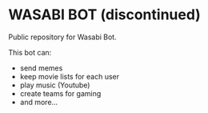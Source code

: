 # WASABI BOT (discontinued)

Public repository for Wasabi Bot.

This bot can:
 - send memes
 - keep movie lists for each user
 - play music (Youtube)
 - create teams for gaming
 - and more...